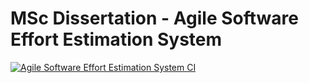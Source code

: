 # MSc Dissertation - Agile Software Effort Estimation System

[![Agile Software Effort Estimation System CI](https://github.com/Pharoouzy/msc-dissertation/actions/workflows/main.yaml/badge.svg?branch=master)](https://github.com/Pharoouzy/msc-dissertation/actions/workflows/main.yaml)